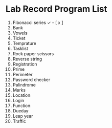 # Lab Record Program List

1. Fibonacci series ✓ - [ x ]
2. Bank 
3. Vowels 
4. Ticket 
5. Temprature 
6. Tasklist
7. Rock paper scissors 
8. Reverse string 
9. Registration 
10. Prime 
11. Perimeter 
12. Password checker 
13. Palindrome
14. Marks 
15. Location 
16. Login 
17. Function 
18. Dueday 
19. Leap year 
20. Traffic